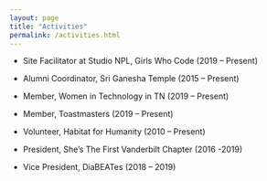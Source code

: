 ```yaml
---
layout: page
title: "Activities"
permalink: /activities.html
---
```


* Site Facilitator at Studio NPL, Girls Who Code (2019 – Present)

* Alumni Coordinator, Sri Ganesha Temple (2015 – Present)

* Member, Women in Technology in TN (2019 – Present)

* Member, Toastmasters (2019 – Present)

* Volunteer, Habitat for Humanity (2010 – Present)

* President, She’s The First Vanderbilt Chapter (2016 -2019)

* Vice President, DiaBEATes (2018 – 2019)